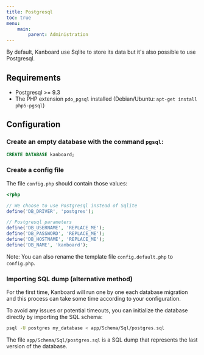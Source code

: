 ```yaml
---
title: Postgresql
toc: true
menu:
    main:
        parent: Administration
---
```


By default, Kanboard use Sqlite to store its data but it's also possible
to use Postgresql.

Requirements
------------

- Postgresql >= 9.3
- The PHP extension `pdo_pgsql` installed (Debian/Ubuntu:
    `apt-get install php5-pgsql`)

Configuration
-------------

### Create an empty database with the command `pgsql`:

```sql
CREATE DATABASE kanboard;
```

### Create a config file

The file `config.php` should contain those values:

```php
<?php

// We choose to use Postgresql instead of Sqlite
define('DB_DRIVER', 'postgres');

// Postgresql parameters
define('DB_USERNAME', 'REPLACE_ME');
define('DB_PASSWORD', 'REPLACE_ME');
define('DB_HOSTNAME', 'REPLACE_ME');
define('DB_NAME', 'kanboard');
```

Note: You can also rename the template file `config.default.php` to
`config.php`.

### Importing SQL dump (alternative method)

For the first time, Kanboard will run one by one each database migration
and this process can take some time according to your configuration.

To avoid any issues or potential timeouts, you can initialize the
database directly by importing the SQL schema:

```bash
psql -U postgres my_database < app/Schema/Sql/postgres.sql
```

The file `app/Schema/Sql/postgres.sql` is a SQL dump that represents the
last version of the database.

